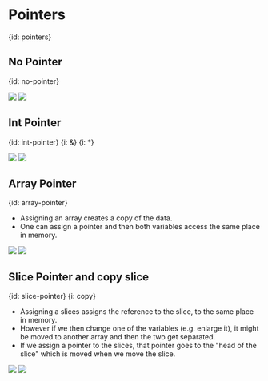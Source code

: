 # Pointers
{id: pointers}

## No Pointer
{id: no-pointer}

![](examples/no-pointer/no_pointer.go)
![](examples/no-pointer/no_pointer.out)

## Int Pointer
{id: int-pointer}
{i: &}
{i: *}

![](examples/int-pointer/int_pointer.go)
![](examples/int-pointer/int_pointer.out)

## Array Pointer
{id: array-pointer}

* Assigning an array creates a copy of the data.
* One can assign a pointer and then both variables access the same place in memory. 

![](examples/array-pointer/array_pointer.go)
![](examples/array-pointer/array_pointer.out)

## Slice Pointer and copy slice
{id: slice-pointer}
{i: copy}

* Assigning a slices assigns the reference to the slice, to the same place in memory.
* However if we then change one of the variables (e.g. enlarge it), it might be moved to another array and then the two get separated.
* If we assign a pointer to the slices, that pointer goes to the "head of the slice" which is moved when we move the slice.  

![](examples/slice-pointer/slice_pointer.go)
![](examples/slice-pointer/slice_pointer.out)

